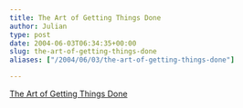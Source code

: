 ```yaml
---
title: The Art of Getting Things Done
author: Julian
type: post
date: 2004-06-03T06:34:35+00:00
slug: the-art-of-getting-things-done 
aliases: ["/2004/06/03/the-art-of-getting-things-done"]

---
```

[The Art of Getting Things Done][1]

 [1]: https://www.fastcompany.com/online/35/smith.html